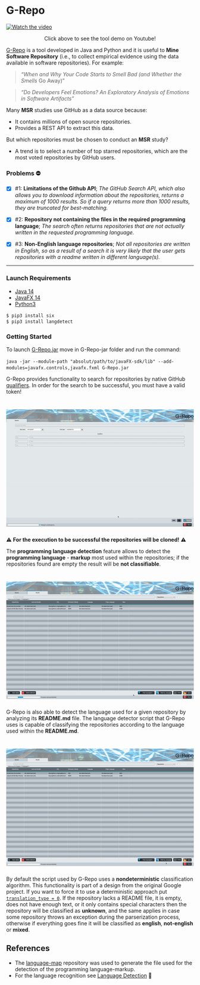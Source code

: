 # G-Repo

[![Watch the video](https://img.youtube.com/vi/mb9CIALBFZk/maxresdefault.jpg)](https://youtu.be/mb9CIALBFZk)

<div align="center">
  Click above to see the tool demo on Youtube!
</div>

[G-Repo](https://sites.google.com/view/g-repo/home-page) is a tool developed in Java and Python and it is useful to **Mine Software Repository** (i.e., to collect empirical evidence using the data available in software repositories). For example:

> *“When and Why Your Code Starts to Smell Bad (and Whether the Smells*
Go Away)”

> *“Do Developers Feel Emotions? An Exploratory Analysis of Emotions in Software Artifacts”*

Many **MSR** studies use GitHub as a data source because:

* It contains millions of open source repositories.
* Provides a REST API to extract this data.

But which repositories must be chosen to conduct an **MSR** study?

* A trend is to select a number of top starred repositories, which are the most voted repositories by GitHub users.

### Problems :no_entry:
- [x] #1:  **Limitations of the Github API**; *The GitHub Search API, which also allows you to download information about the repositories, returns a maximum of 1000 results. So if a query returns more than 1000 results, they are truncated for best-matching.*

- [x] #2: **Repository not containing the files in the required programming language**; *The search often returns repositories that are not actually written in the requested programming language.*

- [x] #3: **Non-English language repositories**; *Not all repositories are written in English, so as a result of a search it is very likely that the user gets repositories with a readme written in different language(s).*
___

### Launch Requirements
* [Java 14](https://www.oracle.com/java/technologies/javase-downloads.html)
* [JavaFX 14](https://gluonhq.com/products/javafx/)
* [Python3](https://www.python.org)
```
$ pip3 install six
$ pip3 install langdetect
```

### Getting Started

To launch [G-Repo.jar](G-Repo-jar/) move in G-Repo-jar folder and run the command:

`java -jar --module-path "absolut/path/to/javaFX-sdk/lib" --add-modules=javafx.controls,javafx.fxml G-Repo.jar`

G-Repo provides functionality to search for repositories by native GitHub [qualifiers](https://docs.github.com/en/github/searching-for-information-on-github/searching-for-repositories).
In order for the search to be successful, you must have a valid token!

![](demos/search_demo.gif)
======

:warning: **For the execution to be successful the repositories will be cloned!** :warning:

The **programming language detection** feature allows to detect the **programming language** - **markup** most used within the repositories; if the repositories found are empty the result will be **not classifiable**.

![](demos/programming_language_detection_demo.gif)
======

G-Repo is also able to detect the language used for a given repository by analyzing its **README.md** file.
The language detector script that G-Repo uses is capable of classifying the repositories according to the language used within the **README.md**.

![](demos/language_detection_demo.gif)
======

By default the script used by G-Repo uses a **nondeterministic** classification algorithm. This functionality is part of a design from the original Google project. If you want to force it to use a deterministic approach put [`translation_type = 0`](https://github.com/MatHeartGaming/G-Repo/blob/master/G-Repo-jar/G-Repo-Resources/LanguageDetection/config.ini#L8).
If the repository lacks a README file, it is empty, does not have enough text, or it only contains special characters then the repository will be classified as **unknown**, and the same applies in case some repository throws an exception during the parserization process, otherwise if everything goes fine it will be classified as **english**, **not-english** or **mixed**.


## References
* The [language-map](https://github.com/blakeembrey/language-map) repository was used to generate the file used for the detection of the programming language-markup.
* For the language recognition see [Language Detection](https://github.com/anasmounsif/Language_Detection) :rocket:
